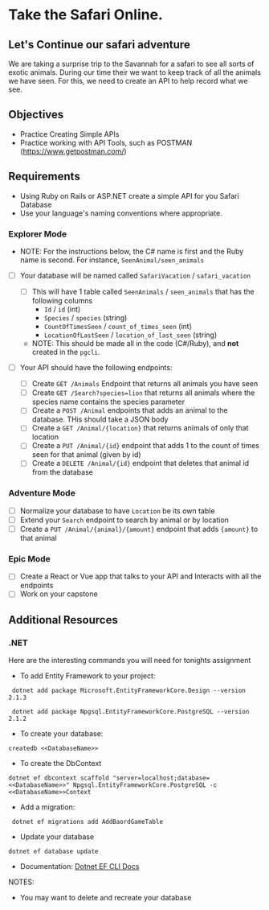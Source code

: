 # Take the Safari Online.

## Let's Continue our safari adventure

We are taking a surprise trip to the Savannah for a safari to see all sorts of exotic animals. During our time their we want to keep track of all the animals we have seen. For this, we need to create an API to help record what we see.

## Objectives

- Practice Creating Simple APIs
- Practice working with API Tools, such as POSTMAN (https://www.getpostman.com/)

## Requirements

- Using Ruby on Rails or ASP.NET create a simple API for you Safari Database
- Use your language's naming conventions where appropriate.

### Explorer Mode

- NOTE: For the instructions below, the C# name is first and the Ruby name is second. For instance, `SeenAnimal/seen_animals`

* [ ] Your database will be named called `SafariVacation` / `safari_vacation`

  - [ ] This will have 1 table called `SeenAnimals` / `seen_animals` that has the following columns
    - `Id` / `id` (int)
    - `Species` / `species` (string)
    - `CountOfTimesSeen` / `count_of_times_seen` (int)
    - `LocationOfLastSeen` / `location_of_last_seen` (string)

  * NOTE: This should be made all in the code (C#/Ruby), and **not** created in the `pgcli`.

* [ ] Your API should have the following endpoints:
  - [ ] Create `GET /Animals` Endpoint that returns all animals you have seen
  - [ ] Create `GET /Search?species=lion` that returns all animals where the species name contains the species parameter
  - [ ] Create a `POST /Animal` endpoints that adds an animal to the database. THis should take a JSON body
  - [ ] Create a `GET /Animal/{location}` that returns animals of only that location
  - [ ] Create a `PUT /Animal/{id}` endpoint that adds 1 to the count of times seen for that animal (given by id)
  - [ ] Create a `DELETE /Animal/{id}` endpoint that deletes that animal id from the database

### Adventure Mode

- [ ] Normalize your database to have `Location` be its own table
- [ ] Extend your `Search` endpoint to search by animal or by location
- [ ] Create a `PUT /Animal/{animal}/{amount}` endpoint that adds `{amount}` to that animal

### Epic Mode

- [ ] Create a React or Vue app that talks to your API and Interacts with all the endpoints
- [ ] Work on your capstone

## Additional Resources

### .NET

Here are the interesting commands you will need for tonights assignment

- To add Entity Framework to your project:

```
 dotnet add package Microsoft.EntityFrameworkCore.Design --version 2.1.3

 dotnet add package Npgsql.EntityFrameworkCore.PostgreSQL --version 2.1.2
```

- To create your database:

```
createdb <<DatabaseName>>
```

- To create the DbContext

```
dotnet ef dbcontext scaffold "server=localhost;database=<<DatabaseName>>" Npgsql.EntityFrameworkCore.PostgreSQL -c <<DatabaseName>>Context

```

- Add a migration:

```
 dotnet ef migrations add AddBaordGameTable
```

- Update your database

```
dotnet ef database update
```

- Documentation: [Dotnet EF CLI Docs](https://docs.microsoft.com/en-us/ef/core/miscellaneous/cli/dotnet)

NOTES:

- You may want to delete and recreate your database
